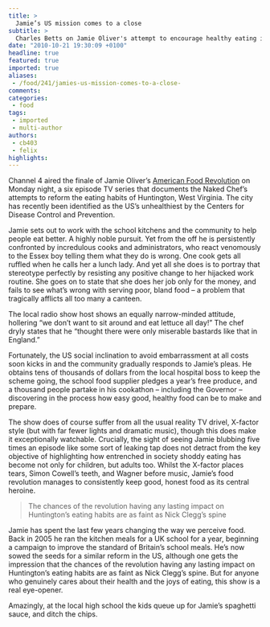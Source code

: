 ```yaml
---
title: >
  Jamie’s US mission comes to a close
subtitle: >
  Charles Betts on Jamie Oliver's attempt to encourage healthy eating in the US
date: "2010-10-21 19:30:09 +0100"
headline: true
featured: true
imported: true
aliases:
 - /food/241/jamies-us-mission-comes-to-a-close-
comments:
categories:
 - food
tags:
 - imported
 - multi-author
authors:
 - cb403
 - felix
highlights:
---
```


Channel 4 aired the finale of Jamie Oliver’s [American Food Revolution](http://www.jamieoliver.com/tv/jamie-s-food-revolution) on Monday night, a six episode TV series that documents the Naked Chef’s attempts to reform the eating habits of Huntington, West Virginia. The city has recently been identified as the US’s unhealthiest by the Centers for Disease Control and Prevention.

Jamie sets out to work with the school kitchens and the community to help people eat better. A highly noble pursuit. Yet from the off he is persistently confronted by incredulous cooks and administrators, who react venomously to the Essex boy telling them what they do is wrong. One cook gets all ruffled when he calls her a lunch lady. And yet all she does is to portray that stereotype perfectly by resisting any positive change to her hijacked work routine. She goes on to state that she does her job only for the money, and fails to see what’s wrong with serving poor, bland food – a problem that tragically afflicts all too many a canteen.

The local radio show host shows an equally narrow-minded attitude, hollering “we don’t want to sit around and eat lettuce all day!” The chef dryly states that he “thought there were only miserable bastards like that in England.”

Fortunately, the US social inclination to avoid embarrassment at all costs soon kicks in and the community gradually responds to Jamie’s pleas. He obtains tens of thousands of dollars from the local hospital boss to keep the scheme going, the school food supplier pledges a year’s free produce, and a thousand people partake in his cookathon – including the Governor – discovering in the process how easy good, healthy food can be to make and prepare.

The show does of course suffer from all the usual reality TV drivel, X-factor style (but with far fewer lights and dramatic music), though this does make it exceptionally watchable. Crucially, the sight of seeing Jamie blubbing five times an episode like some sort of leaking tap does not detract from the key objective of highlighting how entrenched in society shoddy eating has become not only for children, but adults too. Whilst the X-factor places tears, Simon Cowell’s teeth, and Wagner before music, Jamie’s food revolution manages to consistently keep good, honest food as its central heroine.

> The chances of the revolution having any lasting impact on Huntington’s eating habits are as faint as Nick Clegg’s spine

Jamie has spent the last few years changing the way we perceive food. Back in 2005 he ran the kitchen meals for a UK school for a year, beginning a campaign to improve the standard of Britain’s school meals. He’s now sowed the seeds for a similar reform in the US, although one gets the impression that the chances of the revolution having any lasting impact on Huntington’s eating habits are as faint as Nick Clegg’s spine. But for anyone who genuinely cares about their health and the joys of eating, this show is a real eye-opener.

Amazingly, at the local high school the kids queue up for Jamie’s spaghetti sauce, and ditch the chips.
